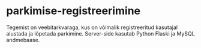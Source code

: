 # parkimise-registreerimine
Tegemist on veebitarkvaraga, kus on võimalik registreeritud kasutajal alustada ja lõpetada parkimine. Server-side kasutab Python Flaski ja MySQL andmebaase.

